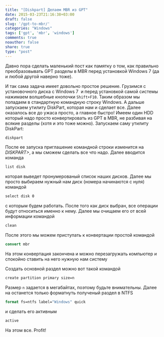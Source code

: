 ```yaml
---
title: "[Diskpart] Делаем MBR из GPT"
date: 2015-03-23T21:16:38+03:00
draft: false
slug: '/gpt-to-mbr/'
categories: "Windows"
tags: ['gpt', 'mbr', 'windows']
comments: true
noauthor: false
share: true
type: "post"
---
```


Давно пора сделать маленький пост как памятку о том, как правильно преобразовывать GPT разделы в MBR перед установкой Windows 7 (да и любой другой наверно тоже).

И так сама задача имеет довольно простое решение. Грузимся с установочного диска с Windows 7  и перед установкой самой системы нажимаем волшебные кнопочки `Shift+F10`. Таким образом мы попадаем в стандартную командную строку Windows. А дальше запускаем утилиту DiskPart, которая нам и сделает все. 
Далее оказалось все до ужаса просто, а главное быстро! Имеем один HDD который надо просто конвертировать из GPT в MBR, не разбивая на всякие разделы (хотя и это тоже можно). Запускаем саму утилиту DiskPart:
```cmd
diskpart
```
После ее запуска приглашение командной строки изменится на *DISKPART\>*, а мы сможем сделать все что надо. Далее вводится команда
```cmd
list disk
```
которая выведет пронумерованый список наших дисков. Далее мы просто выбираем нужный нам диск (номера начинаются с нуля) командой
```cmd
select disk 0
```
с которым будем работать. После того как диск выбран, все операции будут относиться именно к нему. Далее мы очищаем его от всей информации командой
```cmd
clean
```
После этого мы можем приступать к конвертации простой командой
```cmd
convert mbr
```
На этом конвертация закончена и можно перезагружать компьютер и спокойно ставить на него нужную нам систему

Создать основной раздел можно вот такой командой
```cmd
create partition primary size=n
```
Размер `n` задается в мегабайтах, поэтому будьте внимательны. Далее на останется только форматнуть полученый раздел в NTFS
```cmd
format fs=ntfs label="Windows" quick
```
и сделать его активным
```cmd
active
```
На этом все. Profit!
